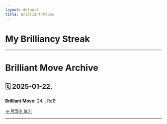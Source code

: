 ```yaml
---
layout: default
title: Brilliant Moves
---
```


# My Brilliancy Streak

---

# Brilliant Move Archive
## 🗓 2025-01-22.
**Brilliant Move:** 24... Re1!!

[→ 탁월수 보기](_posts/2025-01-22-brilliant.md)

---

